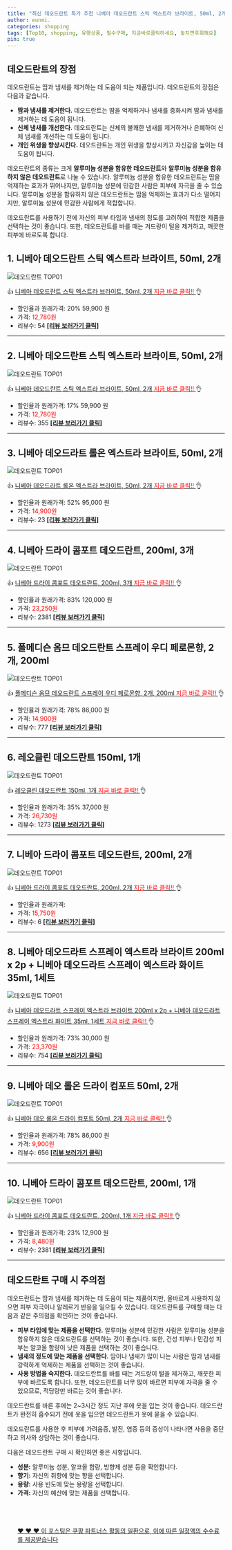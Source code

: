 ```yaml
---
title: "최신 데오드란트 특가 추천 니베아 데오드란트 스틱 엑스트라 브라이트, 50ml, 2개 비교 장점"
author: eunmi.
categories: shopping
tags: [Top10, shopping, 유행상품, 필수구매, 지금바로클릭하세요, 놓치면후회해요]
pin: true
---
```

## 데오드란트의 장점

데오드란트는 땀과 냄새를 제거하는 데 도움이 되는 제품입니다. 데오드란트의 장점은 다음과 같습니다.

* **땀과 냄새를 제거한다.** 데오드란트는 땀을 억제하거나 냄새를 중화시켜 땀과 냄새를 제거하는 데 도움이 됩니다.
* **신체 냄새를 개선한다.** 데오드란트는 신체의 불쾌한 냄새를 제거하거나 은폐하여 신체 냄새를 개선하는 데 도움이 됩니다.
* **개인 위생을 향상시킨다.** 데오드란트는 개인 위생을 향상시키고 자신감을 높이는 데 도움이 됩니다.

데오드란트의 종류는 크게 **알루미늄 성분을 함유한 데오드란트**와 **알루미늄 성분을 함유하지 않은 데오드란트**로 나눌 수 있습니다. 알루미늄 성분을 함유한 데오드란트는 땀을 억제하는 효과가 뛰어나지만, 알루미늄 성분에 민감한 사람은 피부에 자극을 줄 수 있습니다. 알루미늄 성분을 함유하지 않은 데오드란트는 땀을 억제하는 효과가 다소 떨어지지만, 알루미늄 성분에 민감한 사람에게 적합합니다.

데오드란트를 사용하기 전에 자신의 피부 타입과 냄새의 정도를 고려하여 적합한 제품을 선택하는 것이 좋습니다. 또한, 데오드란트를 바를 때는 겨드랑이 털을 제거하고, 깨끗한 피부에 바르도록 합니다.

   

## 1. 니베아 데오드란트 스틱 엑스트라 브라이트, 50ml, 2개

![데오드란트 TOP01](https://thumbnail6.coupangcdn.com/thumbnails/remote/230x230ex/image/retail/images/2023/05/09/11/8/202b01f2-5b1d-4ff5-a030-b2958acf7712.jpg)


👍 [니베아 데오드란트 스틱 엑스트라 브라이트, 50ml, 2개 <font color=red> 지금 바로 클릭!! </font> ](https://link.coupang.com/re/AFFSDP?lptag=AF3617701&subid=GithubCoopas&pageKey=7260279185&traceid=V0-153&itemId=18785957978&vendorItemId=85914002740) 👌 


- 할인율과 원래가격: 20%  59,900   원
- 가격: <span style='color:red'>12,780원</span>
- 리뷰수: 54  [**[리뷰 보러가기 클릭]**](https://link.coupang.com/re/AFFSDP?lptag=AF3617701&subid=GithubCoopas&pageKey=7260279185&traceid=V0-153&itemId=18785957978&vendorItemId=85914002740)

---


   

## 2. 니베아 데오드란트 스틱 엑스트라 브라이트, 50ml, 2개

![데오드란트 TOP01](https://thumbnail6.coupangcdn.com/thumbnails/remote/230x230ex/image/retail/images/2023/05/09/11/8/202b01f2-5b1d-4ff5-a030-b2958acf7712.jpg)


👍 [니베아 데오드란트 스틱 엑스트라 브라이트, 50ml, 2개 <font color=red> 지금 바로 클릭!! </font> ](https://link.coupang.com/re/AFFSDP?lptag=AF3617701&subid=GithubCoopas&pageKey=7260279185&traceid=V0-153&itemId=18785957978&vendorItemId=85914002740) 👌 


- 할인율과 원래가격: 17%  59,900   원
- 가격: <span style='color:red'>12,780원</span>
- 리뷰수: 355  [**[리뷰 보러가기 클릭]**](https://link.coupang.com/re/AFFSDP?lptag=AF3617701&subid=GithubCoopas&pageKey=7260279185&traceid=V0-153&itemId=18785957978&vendorItemId=85914002740)

---


   

## 3. 니베아 데오드라트 롤온 엑스트라 브라이트, 50ml, 2개

![데오드란트 TOP01](https://thumbnail9.coupangcdn.com/thumbnails/remote/230x230ex/image/vendor_inventory/74e8/b4594b3fcd429a341a43fbe6adf3025bfe7060555c7dd0bf027f4a831e01.jpg)


👍 [니베아 데오드라트 롤온 엑스트라 브라이트, 50ml, 2개 <font color=red> 지금 바로 클릭!! </font> ](https://link.coupang.com/re/AFFSDP?lptag=AF3617701&subid=GithubCoopas&pageKey=7350259214&traceid=V0-153&itemId=19145423692&vendorItemId=74347422658) 👌 


- 할인율과 원래가격: 52%  95,000   원
- 가격: <span style='color:red'>14,900원</span>
- 리뷰수: 23  [**[리뷰 보러가기 클릭]**](https://link.coupang.com/re/AFFSDP?lptag=AF3617701&subid=GithubCoopas&pageKey=7350259214&traceid=V0-153&itemId=19145423692&vendorItemId=74347422658)

---


   

## 4. 니베아 드라이 콤포트 데오드란트, 200ml, 3개

![데오드란트 TOP01](https://thumbnail8.coupangcdn.com/thumbnails/remote/230x230ex/image/retail/images/1155391413744686-0ed8d5c5-6790-4b40-b8a0-ddc790a50a6f.jpg)


👍 [니베아 드라이 콤포트 데오드란트, 200ml, 3개 <font color=red> 지금 바로 클릭!! </font> ](https://link.coupang.com/re/AFFSDP?lptag=AF3617701&subid=GithubCoopas&pageKey=48454&traceid=V0-153&itemId=633367579&vendorItemId=85006378145) 👌 


- 할인율과 원래가격: 83%  120,000   원
- 가격: <span style='color:red'>23,250원</span>
- 리뷰수: 2381  [**[리뷰 보러가기 클릭]**](https://link.coupang.com/re/AFFSDP?lptag=AF3617701&subid=GithubCoopas&pageKey=48454&traceid=V0-153&itemId=633367579&vendorItemId=85006378145)

---


   

## 5. 폴메디슨 옴므 데오드란트 스프레이 우디 페로몬향, 2개, 200ml

![데오드란트 TOP01](https://thumbnail9.coupangcdn.com/thumbnails/remote/230x230ex/image/retail/images/7810462110894932-cc05fe75-1192-4b09-a475-5f358dd32089.jpg)


👍 [폴메디슨 옴므 데오드란트 스프레이 우디 페로몬향, 2개, 200ml <font color=red> 지금 바로 클릭!! </font> ](https://link.coupang.com/re/AFFSDP?lptag=AF3617701&subid=GithubCoopas&pageKey=7352218151&traceid=V0-153&itemId=18626934922&vendorItemId=71810349811) 👌 


- 할인율과 원래가격: 78%  86,000   원
- 가격: <span style='color:red'>14,900원</span>
- 리뷰수: 777  [**[리뷰 보러가기 클릭]**](https://link.coupang.com/re/AFFSDP?lptag=AF3617701&subid=GithubCoopas&pageKey=7352218151&traceid=V0-153&itemId=18626934922&vendorItemId=71810349811)

---


   

## 6. 레오클린 데오드란트 150ml, 1개

![데오드란트 TOP01](https://thumbnail8.coupangcdn.com/thumbnails/remote/230x230ex/image/vendor_inventory/c829/e9511940659dfbff69e64d875f681cce19fa89b45abc08288ebf629bd3d8.png)


👍 [레오클린 데오드란트 150ml, 1개 <font color=red> 지금 바로 클릭!! </font> ](https://link.coupang.com/re/AFFSDP?lptag=AF3617701&subid=GithubCoopas&pageKey=6633052078&traceid=V0-153&itemId=15130191050&vendorItemId=82487053683) 👌 


- 할인율과 원래가격: 35%  37,000   원
- 가격: <span style='color:red'>26,730원</span>
- 리뷰수: 1273  [**[리뷰 보러가기 클릭]**](https://link.coupang.com/re/AFFSDP?lptag=AF3617701&subid=GithubCoopas&pageKey=6633052078&traceid=V0-153&itemId=15130191050&vendorItemId=82487053683)

---


   

## 7. 니베아 드라이 콤포트 데오드란트, 200ml, 2개

![데오드란트 TOP01](https://thumbnail6.coupangcdn.com/thumbnails/remote/230x230ex/image/retail/images/078e078b-11a8-4ca9-85d3-6decbde0dce13019012711526324594.png)


👍 [니베아 드라이 콤포트 데오드란트, 200ml, 2개 <font color=red> 지금 바로 클릭!! </font> ](https://link.coupang.com/re/AFFSDP?lptag=AF3617701&subid=GithubCoopas&pageKey=48454&traceid=V0-153&itemId=73982489&vendorItemId=85322690345) 👌 


- 할인율과 원래가격: 
- 가격: <span style='color:red'>15,750원</span>
- 리뷰수: 6  [**[리뷰 보러가기 클릭]**](https://link.coupang.com/re/AFFSDP?lptag=AF3617701&subid=GithubCoopas&pageKey=48454&traceid=V0-153&itemId=73982489&vendorItemId=85322690345)

---


   

## 8. 니베아 데오드라트 스프레이 엑스트라 브라이트 200ml x 2p + 니베아 데오드라트 스프레이 엑스트라 화이트 35ml, 1세트

![데오드란트 TOP01](https://thumbnail9.coupangcdn.com/thumbnails/remote/230x230ex/image/retail/images/7201759954155073-099231af-a9e2-44a3-9f9b-35df061daaa4.png)


👍 [니베아 데오드라트 스프레이 엑스트라 브라이트 200ml x 2p + 니베아 데오드라트 스프레이 엑스트라 화이트 35ml, 1세트 <font color=red> 지금 바로 클릭!! </font> ](https://link.coupang.com/re/AFFSDP?lptag=AF3617701&subid=GithubCoopas&pageKey=6443410800&traceid=V0-153&itemId=13956066004&vendorItemId=81205140808) 👌 


- 할인율과 원래가격: 73%  30,000   원
- 가격: <span style='color:red'>23,370원</span>
- 리뷰수: 754  [**[리뷰 보러가기 클릭]**](https://link.coupang.com/re/AFFSDP?lptag=AF3617701&subid=GithubCoopas&pageKey=6443410800&traceid=V0-153&itemId=13956066004&vendorItemId=81205140808)

---


   

## 9. 니베아 데오 롤온 드라이 컴포트 50ml, 2개

![데오드란트 TOP01](https://thumbnail7.coupangcdn.com/thumbnails/remote/230x230ex/image/vendor_inventory/5da2/d99ee166cf98ecf6740d541dfa918a35a18c7d49b557d47195cec52114f0.JPG)


👍 [니베아 데오 롤온 드라이 컴포트 50ml, 2개 <font color=red> 지금 바로 클릭!! </font> ](https://link.coupang.com/re/AFFSDP?lptag=AF3617701&subid=GithubCoopas&pageKey=7625007012&traceid=V0-153&itemId=19002847629&vendorItemId=86127775402) 👌 


- 할인율과 원래가격: 78%  86,000   원
- 가격: <span style='color:red'>9,900원</span>
- 리뷰수: 656  [**[리뷰 보러가기 클릭]**](https://link.coupang.com/re/AFFSDP?lptag=AF3617701&subid=GithubCoopas&pageKey=7625007012&traceid=V0-153&itemId=19002847629&vendorItemId=86127775402)

---


   

## 10. 니베아 드라이 콤포트 데오드란트, 200ml, 1개

![데오드란트 TOP01](https://thumbnail6.coupangcdn.com/thumbnails/remote/230x230ex/image/retail/images/8921038498144385-135636e5-c708-4b03-b0c0-9f3ac0b5077e.jpg)


👍 [니베아 드라이 콤포트 데오드란트, 200ml, 1개 <font color=red> 지금 바로 클릭!! </font> ](https://link.coupang.com/re/AFFSDP?lptag=AF3617701&subid=GithubCoopas&pageKey=48454&traceid=V0-153&itemId=117875&vendorItemId=3000062357) 👌 


- 할인율과 원래가격: 23%  12,900   원
- 가격: <span style='color:red'>8,480원</span>
- 리뷰수: 2381  [**[리뷰 보러가기 클릭]**](https://link.coupang.com/re/AFFSDP?lptag=AF3617701&subid=GithubCoopas&pageKey=48454&traceid=V0-153&itemId=117875&vendorItemId=3000062357)

---
## 데오드란트 구매 시 주의점

데오드란트는 땀과 냄새를 제거하는 데 도움이 되는 제품이지만, 올바르게 사용하지 않으면 피부 자극이나 알레르기 반응을 일으킬 수 있습니다. 데오드란트를 구매할 때는 다음과 같은 주의점을 확인하는 것이 좋습니다.

* **피부 타입에 맞는 제품을 선택한다.** 알루미늄 성분에 민감한 사람은 알루미늄 성분을 함유하지 않은 데오드란트를 선택하는 것이 좋습니다. 또한, 건성 피부나 민감성 피부는 알코올 함량이 낮은 제품을 선택하는 것이 좋습니다.
* **냄새의 정도에 맞는 제품을 선택한다.** 땀이나 냄새가 많이 나는 사람은 땀과 냄새를 강력하게 억제하는 제품을 선택하는 것이 좋습니다.
* **사용 방법을 숙지한다.** 데오드란트를 바를 때는 겨드랑이 털을 제거하고, 깨끗한 피부에 바르도록 합니다. 또한, 데오드란트를 너무 많이 바르면 피부에 자극을 줄 수 있으므로, 적당량만 바르는 것이 좋습니다.

데오드란트를 바른 후에는 2~3시간 정도 지난 후에 옷을 입는 것이 좋습니다. 데오드란트가 완전히 흡수되기 전에 옷을 입으면 데오드란트가 옷에 묻을 수 있습니다.

데오드란트를 사용한 후 피부에 가려움증, 발진, 염증 등의 증상이 나타나면 사용을 중단하고 의사와 상담하는 것이 좋습니다.

다음은 데오드란트 구매 시 확인하면 좋은 사항입니다.

* **성분:** 알루미늄 성분, 알코올 함량, 방향제 성분 등을 확인합니다.
* **향기:** 자신의 취향에 맞는 향을 선택합니다.
* **용량:** 사용 빈도에 맞는 용량을 선택합니다.
* **가격:** 자신의 예산에 맞는 제품을 선택합니다.<br><br><br><br><br> [ ❤ ❤ ❤ 이 포스팅은 쿠팡 파트너스 활동의 일환으로, 이에 따른 일정액의 수수료를 제공받습니다](https://link.coupang.com/a/bcEFyh)